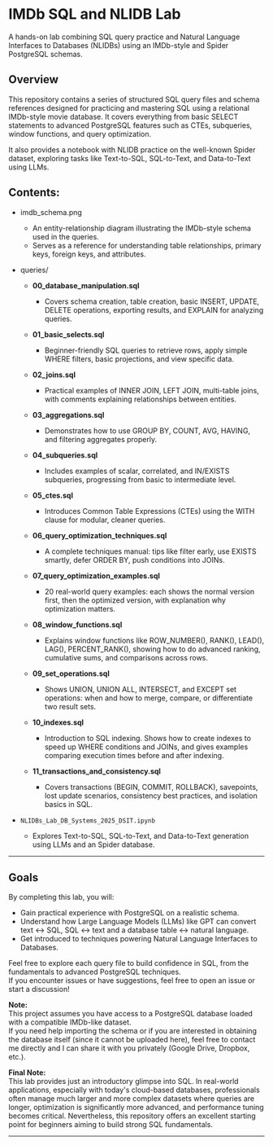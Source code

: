 # IMDb SQL and NLIDB Lab

A hands-on lab combining SQL query practice and Natural Language Interfaces to Databases (NLIDBs) using an IMDb-style and Spider PostgreSQL schemas.

## Overview

This repository contains a series of structured SQL query files and schema references designed for practicing and mastering SQL using a relational IMDb-style movie database. It covers everything from basic SELECT statements to advanced PostgreSQL features such as CTEs, subqueries, window functions, and query optimization.

It also provides a notebook with NLIDB practice on the well-known Spider dataset, exploring tasks like Text-to-SQL, SQL-to-Text, and Data-to-Text using LLMs.

## Contents:

  - imdb_schema.png
    
    - An entity-relationship diagram illustrating the IMDb-style schema used in the queries.
    - Serves as a reference for understanding table relationships, primary keys, foreign keys, and attributes.

  - queries/
    - **00_database_manipulation.sql**
      - Covers schema creation, table creation, basic INSERT, UPDATE, DELETE operations, exporting results, and EXPLAIN for analyzing queries.
    
    - **01_basic_selects.sql**
      - Beginner-friendly SQL queries to retrieve rows, apply simple WHERE filters, basic projections, and view specific data.
    
    - **02_joins.sql**
      - Practical examples of INNER JOIN, LEFT JOIN, multi-table joins, with comments explaining relationships between entities.
    
    - **03_aggregations.sql**
      - Demonstrates how to use GROUP BY, COUNT, AVG, HAVING, and filtering aggregates properly.
    
    - **04_subqueries.sql**
      - Includes examples of scalar, correlated, and IN/EXISTS subqueries, progressing from basic to intermediate level.
    
    - **05_ctes.sql**
      - Introduces Common Table Expressions (CTEs) using the WITH clause for modular, cleaner queries.
    
    - **06_query_optimization_techniques.sql**
      - A complete techniques manual: tips like filter early, use EXISTS smartly, defer ORDER BY, push conditions into JOINs.
    
    - **07_query_optimization_examples.sql**
      - 20 real-world query examples: each shows the normal version first, then the optimized version, with explanation why optimization matters.
        
    - **08_window_functions.sql**
      - Explains window functions like ROW_NUMBER(), RANK(), LEAD(), LAG(), PERCENT_RANK(), showing how to do advanced ranking, cumulative sums, 
        and comparisons across rows.
    
    - **09_set_operations.sql**
      - Shows UNION, UNION ALL, INTERSECT, and EXCEPT set operations: when and how to merge, compare, or differentiate two result sets.
    
    - **10_indexes.sql**
      - Introduction to SQL indexing. Shows how to create indexes to speed up WHERE conditions and JOINs, and gives examples comparing execution      times before and after indexing.
    
    - **11_transactions_and_consistency.sql**
      - Covers transactions (BEGIN, COMMIT, ROLLBACK), savepoints, lost update scenarios, consistency best practices, and isolation basics in SQL.

  - `NLIDBs_Lab_DB_Systems_2025_DSIT.ipynb`
      - Explores Text-to-SQL, SQL-to-Text, and Data-to-Text generation using LLMs and an Spider database.

---

## Goals

By completing this lab, you will:

  - Gain practical experience with PostgreSQL on a realistic schema.
  - Understand how Large Language Models (LLMs) like GPT can convert text ↔ SQL, SQL ↔ text and a database table ↔ natural language.
  - Get introduced to techniques powering Natural Language Interfaces to Databases. 

Feel free to explore each query file to build confidence in SQL, from the fundamentals to advanced PostgreSQL techniques.  
If you encounter issues or have suggestions, feel free to open an issue or start a discussion!

**Note:**  
This project assumes you have access to a PostgreSQL database loaded with a compatible IMDb-like dataset.  
If you need help importing the schema or if you are interested in obtaining the database itself (since it cannot be uploaded here), feel free to contact me directly and I can share it with you privately (Google Drive, Dropbox, etc.).

**Final Note:**  
This lab provides just an introductory glimpse into SQL. In real-world applications, especially with today's cloud-based databases, professionals often manage much larger and more complex datasets where queries are longer, optimization is significantly more advanced, and performance tuning becomes critical. Nevertheless, this repository offers an excellent starting point for beginners aiming to build strong SQL fundamentals.

---
